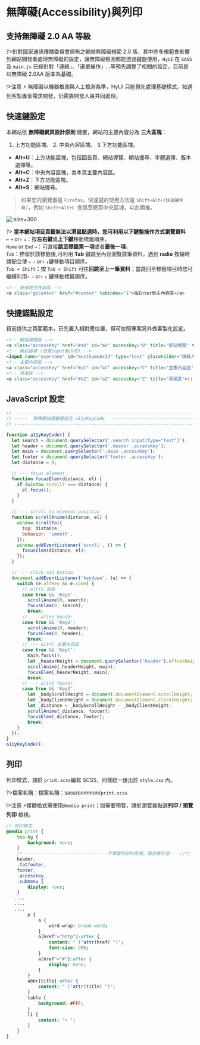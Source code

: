 # 無障礙(Accessibility)與列印

## 支持無障礙 2.0 AA 等級

?>針對國家通訊傳播委員會頒布之網站無障礙規範 2.0 版，其中許多規範會影響到網站開發者處理無障礙的設定，讓無障礙檢測都能透過鍵盤使用，`HyUI` 在 `SASS` 及 `main.js` 已經針對「連結」、「選單操作」...等預先調整了相關的設定，目前是以無障礙 2.0AA 版本為基礎。

!>注意 :zap:
無障礙以機器檢測與人工檢測為準，HyUI 只能預先處理基礎樣式，如遇到客製專案需求開發，仍需靠開發人員共同處理。

## 快速鍵設定

本網站依 **無障礙網頁設計原則** 建置，網站的主要內容分為 **三大區塊**：

1.  上方功能區塊、 2. 中央內容區塊、 3.下方功能區塊。

- **Alt+U**：上方功能區塊，包括回首頁、網站導覽、網站搜尋、字體選擇、版本選擇等。
- **Alt+C**：中央內容區塊，為本頁主要內容區。
- **Alt+Z**：下方功能區塊。
- **Alt+S**：網站搜尋。

> 如果您的瀏覽器是 `Firefox`，快速鍵的使用方法是 `Shift+Alt+(快速鍵字母)`，例如 `Shift+Alt+C `會跳至網頁中央區塊，以此類推。

![](https://i.imgur.com/bpztC6e.png ':size=300')

?> **當本網站項目頁籤無法以滑鼠點選時，您可利用以下鍵盤操作方式瀏覽資料** <br>
`←` `→` or`↑` `↓`：按**左右鍵**或**上下鍵**移動標籤順序。<br>
`Home` or `End` `→`：可直接**跳至標籤第一項**或者**最後一項**。<br>
`Tab`：停留於該標籤後,可利用 **Tab** 鍵跳至內容瀏覽該筆資料，遇到 **radio** 按鈕時請配合使 `←` `→` or`↑` `↓`鍵移動項目順序。<br>
`Tab + Shift`：按 `Tab + Shift` 可往**回跳至上一筆資料**；當跳回至標籤項目時您可繼續利用`←` `→` or`↑` `↓` 鍵移動標籤順序。

```html
<!-- 直接跳主內容區 -->
<a class="goCenter" href="#center" tabindex="1">按Enter到主內容區</a>
```

## 快捷錨點設定

目前提供之頁面範本，已先置入相對應位置，但可依照專案另外做客製化設定。

```html
<!-- 網站標題區 -->
<a class="accessKey" href="#aU" id="aU" accesskey="U" title="網站標題" tabindex="2">:::</a>
<!-- 網站搜尋 (放置input輸入框) -->
<input name="username" id="mustSameAsId" type="text" placeholder="請輸入文字" accesskey="S" title="請輸入文字" aria-label="搜尋網站內容" />
<!-- 主要內容區 -->
<a class="accessKey" href="#aC" id="aC" accesskey="C" title="主要內容區">:::</a>
<!-- 頁尾區 -->
<a class="accessKey" href="#aZ" id="aZ" accesskey="Z" title="頁尾區">:::</a>
```

## JavaScript 設定

```javascript
// -----------------------------------------------------------------------
// -----  無障礙快捷鍵盤組合 a11yKeyCode   ----------------------------------
// -----------------------------------------------------------------------

function a11yKeyCode() {
  let search = document.querySelector('.search input[type="text"]');
  let header = document.querySelector('.header .accessKey');
  let main = document.querySelector('.main .accessKey');
  let footer = document.querySelector('footer .accessKey');
  let distance = 0;

  // --- focus element
  function focusElem(distance, el) {
    if (window.scrollY === distance) {
      el.focus();
    }
  }

  // --- scroll to element position
  function scrollAnime(distance, el) {
    window.scrollTo({
      top: distance,
      behavior: 'smooth',
    });
    window.addEventListener('scroll', () => {
      focusElem(distance, el);
    });
  }

  // --- click a11 button
  document.addEventListener('keydown', (e) => {
    switch (e.altKey && e.code) {
      // alt+S 查詢
      case true && 'KeyS':
        scrollAnime(0, search);
        focusElem(0, search);
        break;
      // --- alt+U header
      case true && 'KeyU':
        scrollAnime(0, header);
        focusElem(0, header);
        break;
      // --- alt+C 主要內容區
      case true && 'KeyC':
        main.focus();
        let _headerHeight = document.querySelector('header').offsetHeight;
        scrollAnime(_headerHeight, main);
        focusElem(_headerHeight, main);
        break;
      // --- alt+Z footer
      case true && 'KeyZ':
        let _bodyScrollHeight = document.documentElement.scrollHeight;
        let _bodyClientHeight = document.documentElement.clientHeight;
        let _distance = _bodyScrollHeight - _bodyClientHeight;
        scrollAnime(_distance, footer);
        focusElem(_distance, footer);
        break;
    }
  });
}
a11yKeyCode();
```

## 列印

列印樣式，請於 `print.scss`編寫 SCSS，同樣統一匯出於 `style.css` 內。

?>檔案名稱：檔案名稱：sass/common/`print.scss`

!>注意 :zap:媒體格式需使用`@media print`；如需要預覽，請於瀏覽器點選**列印 / 預覽列印** 檢視。

```sass
// 列印樣式
@media print {
    %no-bg {
        background: none;
    }
    /* -------------------------------不需要列印的區塊，請放置於這----//*/
    header,
    .fatfooter,
    footer,
    .accesskey,
    .submenu {
        display: none;
    }
   ....
   ....
   ....
        p {
            a {
                word-wrap: break-word;
            }
            a[href^="http"]:after {
                content: " ("attr(href) ")";
                font-size: 90%;
            }
            a[href^="#"]:after {
                display: none;
            }
        }
        abbr[title]:after {
            content: " ("attr(title) ")";
        }
        table {
            background: #FFF;
        }
        li {
            content: "» ";
        }
    }
}
```
